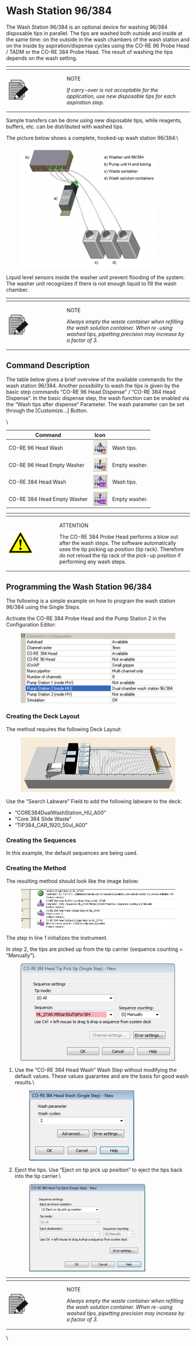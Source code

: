 # Wash Station 96/384‌

The Wash Station 96/384 is an optional device for washing 96/384 disposable tips in parallel. The tips are washed both outside and inside at the same time: on the outside in the wash chambers of the wash station and on the inside by aspiration/dispense cycles using the CO-RE 96 Probe Head / TADM or the CO-RE 384 Probe Head. The result of washing the tips depends on the wash setting.

<table data-header-hidden><thead><tr><th width="145"></th><th></th></tr></thead><tbody><tr><td><img src="../../.gitbook/assets/image (10) (1) (1) (1) (1) (1) (1) (1) (1) (1) (1) (1).png" alt="" data-size="original"></td><td><p>NOTE</p><p><em>If carry-over is not acceptable for the application, use new disposable tips for each aspiration step.</em></p></td></tr></tbody></table>



Sample transfers can be done using new disposable tips, while reagents, buffers, etc. can be distributed with washed tips.

The picture below shows a complete, hooked-up wash station 96/384:\


<figure><img src="../../.gitbook/assets/image (95) (1).png" alt="" width="375"><figcaption></figcaption></figure>

Liquid level sensors inside the washer unit prevent flooding of the system. The washer unit recognizes if there is not enough liquid to fill the wash chamber.

<table data-header-hidden><thead><tr><th width="145"></th><th></th></tr></thead><tbody><tr><td><img src="../../.gitbook/assets/image (10) (1) (1) (1) (1) (1) (1) (1) (1) (1) (1) (1).png" alt="" data-size="original"></td><td><p>NOTE</p><p><em>Always empty the waste container when refilling the wash solution container. When re-using washed tips, pipetting precision may increase by a factor of 3.</em></p></td></tr></tbody></table>



## Command Description

The table below gives a brief overview of the available commands for the wash station 96/384. Another possibility to wash the tips is given by the basic step commands “CO-RE 96 Head Dispense” / “CO-RE 384 Head Dispense”. In the basic dispense step, the wash function can be enabled via the “Wash tips after dispense” Parameter. The wash parameter can be set through the \[Customize…] Button.

\


| Command                     | Icon                                                                             |               |
| --------------------------- | -------------------------------------------------------------------------------- | ------------- |
| CO-RE 96 Head Wash          | <img src="../../.gitbook/assets/image (96) (1).png" alt="" data-size="original"> | Wash tips.    |
| CO-RE 96 Head Empty Washer  | <img src="../../.gitbook/assets/image (97) (1).png" alt="" data-size="original"> | Empty washer. |
| CO-RE 384 Head Wash         | <img src="../../.gitbook/assets/image (98) (1).png" alt="" data-size="original"> | Wash tips.    |
| CO-RE 384 Head Empty Washer | <img src="../../.gitbook/assets/image (99) (1).png" alt="" data-size="original"> | Empty washer. |



<table data-header-hidden><thead><tr><th width="125"></th><th></th></tr></thead><tbody><tr><td><img src="../../.gitbook/assets/image (9) (1) (1) (1) (1) (1) (1) (1) (1) (1) (1) (1).png" alt="" data-size="original"></td><td><p>ATTENTION</p><p>The CO-RE 384 Probe Head performs a blow out after the wash steps. The software automatically uses the tip picking up position (tip rack). Therefore do not reload the tip rack of the pick-up position if performing any wash steps.</p></td></tr></tbody></table>



## Programming the Wash Station 96/384

The following is a simple example on how to program the wash station 96/384 using the Single Steps.

Activate the CO-RE 384 Probe Head and the Pump Station 2 in the Configuration Editor:

<figure><img src="../../.gitbook/assets/image (100) (1).png" alt=""><figcaption></figcaption></figure>

### Creating the Deck Layout

The method requires the following Deck Layout:

<figure><img src="../../.gitbook/assets/image (101) (1).png" alt=""><figcaption></figcaption></figure>

Use the “Search Labware” Field to add the following labware to the deck:

* “CORE384DualWashStation\_HU\_A00”
* “Core 384 Slide Waste”
* “TIP384\_CAR\_1920\_50ul\_A00”



### Creating the Sequences

In this example, the default sequences are being used.



### Creating the Method

The resulting method should look like the image below:

<figure><img src="../../.gitbook/assets/image (103) (1).png" alt=""><figcaption></figcaption></figure>

The step in line 1 initializes the instrument.

In step 2, the tips are picked up from the tip carrier (sequence counting = “Manually”).

<figure><img src="../../.gitbook/assets/image (104) (1).png" alt=""><figcaption></figcaption></figure>

1.  Use the “CO-RE 384 Head Wash” Wash Step without modifying the default values. These values guarantee and are the basis for good wash results.\


    <figure><img src="../../.gitbook/assets/image (105) (1).png" alt=""><figcaption></figcaption></figure>
2.  Eject the tips. Use “Eject on tip pick up position” to eject the tips back into the tip carrier.\


    <figure><img src="../../.gitbook/assets/image (106) (1).png" alt="" width="317"><figcaption></figcaption></figure>

<table data-header-hidden><thead><tr><th width="145"></th><th></th></tr></thead><tbody><tr><td><img src="../../.gitbook/assets/image (10) (1) (1) (1) (1) (1) (1) (1) (1) (1) (1) (1).png" alt="" data-size="original"></td><td><p>NOTE</p><p><em>Always empty the waste container when refilling the wash solution container. When re-using washed tips, pipetting precision may increase by a factor of 3.</em></p></td></tr></tbody></table>

\
